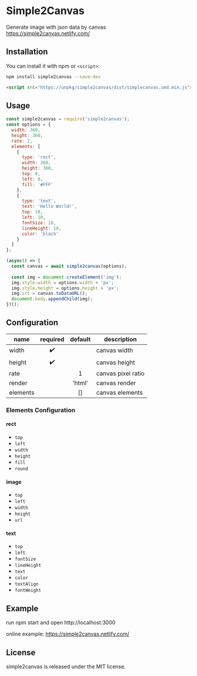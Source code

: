 # Simple2Canvas
Generate image with json data by canvas https://simple2canvas.netlify.com/

## Installation

You can install it with npm or `<script>`:

```bash
npm install simple2canvas --save-dev
```

```html
<script src="https://unpkg/simple2canvas/dist/simplecanvas.umd.min.js"></script>
```

## Usage

```js
const simple2canvas = require('simple2canvas');
const options = {
  width: 360,
  height: 360,
  rate: 2,
  elements: [
    {
      type: 'rect',
      width: 360,
      height: 360,
      top: 0,
      left: 0,
      fill: '#FFF'
    },
    {
      type: 'text',
      text: 'Hello World!',
      top: 10, 
      left: 10,
      fontSize: 18,
      lineHeight: 18,
      color: 'black'
    }
  ]
};

(async() => {
  const canvas = await simple2canvas(options);
  
  const img = document.createElement('img');
  img.style.width = options.width + 'px';
  img.style.height = options.height + 'px';
  img.src = canvas.toDataURL();
  document.body.appendChild(img);
})();
```

## Configuration

| name | required | default | description |
|------|:----------:|:---------:|-------------|
| width | ✔️ | | canvas width |
| height | ✔️ | | canvas height |
| rate | | 1 | canvas pixel ratio |
| render | | 'html' | canvas render |
| elements | | [] | canvas elements |

### Elements Configuration

#### rect

- `top`
- `left`
- `width`
- `height`
- `fill`
- `round`

#### image

- `top`
- `left`
- `width`
- `height`
- `url`

#### text

- `top`
- `left`
- `fontSize`
- `lineHeight`
- `text`
- `color`
- `textAlign`
- `fontWeight`

## Example
run npm start and open http://localhost:3000

online example: https://simple2canvas.netlify.com/

## License
simple2canvas is released under the MIT license.